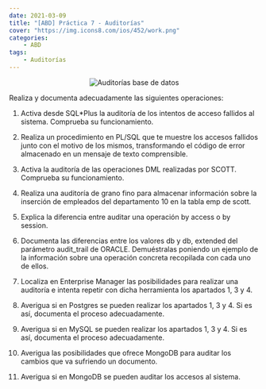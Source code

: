 ```yaml
---
date: 2021-03-09
title: "[ABD] Práctica 7 - Auditorías"
cover: "https://img.icons8.com/ios/452/work.png"
categories: 
    - ABD
tags:
    - Auditorías
---
```


<center><img alt="Auditorías base de datos" src="https://miro.medium.com/max/413/1*z2Q0z24IbwF1RLPa4X6glw.png"/></center>

Realiza y documenta adecuadamente las siguientes operaciones:

1. Activa desde SQL*Plus la auditoría de los intentos de acceso fallidos al sistema. Comprueba su funcionamiento. 

2. Realiza un procedimiento en PL/SQL que te muestre los accesos fallidos junto con el motivo de los mismos, transformando el código de error almacenado en un mensaje de texto comprensible.

3. Activa la auditoría de las operaciones DML realizadas por SCOTT. Comprueba su funcionamiento.

4. Realiza una auditoría de grano fino para almacenar información sobre la inserción de empleados del departamento 10 en la tabla emp de scott.

5. Explica la diferencia entre auditar una operación by access o by session.

6. Documenta las diferencias entre los valores db y db, extended del parámetro audit_trail de ORACLE. Demuéstralas poniendo un ejemplo de la información sobre una operación concreta recopilada con cada uno de ellos.

7. Localiza en Enterprise Manager las posibilidades para realizar una auditoría e intenta repetir con dicha herramienta los apartados 1, 3 y 4.

8. Averigua si en Postgres se pueden realizar los apartados 1, 3 y 4. Si es así, documenta el proceso adecuadamente.

9. Averigua si en MySQL se pueden realizar los apartados 1, 3 y 4. Si es así, documenta el proceso adecuadamente.

10.  Averigua las posibilidades que ofrece MongoDB para auditar los cambios que va sufriendo un documento.

11.  Averigua si en MongoDB se pueden auditar los accesos al sistema.